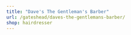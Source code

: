 ```yaml
---
title: "Dave's The Gentleman's Barber"
url: /gateshead/daves-the-gentlemans-barber/
shop: hairdresser
---
```

